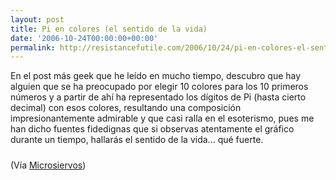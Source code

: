 ```yaml
---
layout: post
title: Pi en colores (el sentido de la vida)
date: '2006-10-24T00:00:00+00:00'
permalink: http://resistancefutile.com/2006/10/24/pi-en-colores-el-sentido-de-la-vida/
---
```

En el post más geek que he leído en mucho tiempo, descubro que hay alguien que se ha preocupado por elegir 10 colores para los 10 primeros números y a partir de ahí ha representado los dígitos de Pi (hasta cierto decimal) con esos colores, resultando una composición impresionantemente admirable y que casi ralla en el esoterismo, pues me han dicho fuentes fidedignas que si observas atentamente el gráfico durante un tiempo, hallarás el sentido de la vida... qué fuerte.

<a href="http://flickr.com/photos/peewack/102585611/in/set-72157594180898707"><img style="display:block; margin:0px auto 10px; text-align:center;cursor:pointer; cursor:hand;" src="http://i25.photobucket.com/albums/c80/savior1980/ParidaPi.gif" border="0" alt="" /></a>(Vía <a href="http://www.microsiervos.com/archivo/ciencia/pi-en-colores.html">Microsiervos</a>)
